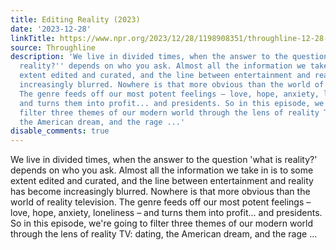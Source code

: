 ```yaml
---
title: Editing Reality (2023)
date: '2023-12-28'
linkTitle: https://www.npr.org/2023/12/28/1198908351/throughline-12-28-2023
source: Throughline
description: 'We live in divided times, when the answer to the question ''what is
  reality?'' depends on who you ask. Almost all the information we take in is to some
  extent edited and curated, and the line between entertainment and reality has become
  increasingly blurred. Nowhere is that more obvious than the world of reality television.
  The genre feeds off our most potent feelings – love, hope, anxiety, loneliness –
  and turns them into profit... and presidents. So in this episode, we''re going to
  filter three themes of our modern world through the lens of reality TV: dating,
  the American dream, and the rage ...'
disable_comments: true
---
```

We live in divided times, when the answer to the question 'what is reality?' depends on who you ask. Almost all the information we take in is to some extent edited and curated, and the line between entertainment and reality has become increasingly blurred. Nowhere is that more obvious than the world of reality television. The genre feeds off our most potent feelings – love, hope, anxiety, loneliness – and turns them into profit... and presidents. So in this episode, we're going to filter three themes of our modern world through the lens of reality TV: dating, the American dream, and the rage ...